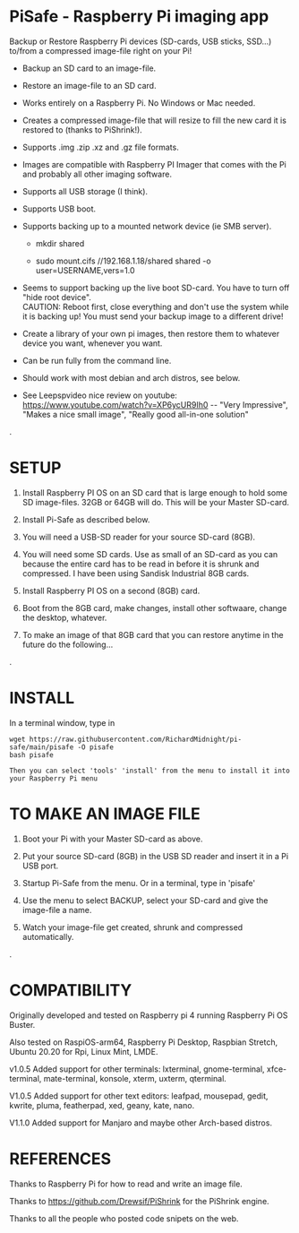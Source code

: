 # PiSafe  -  Raspberry Pi imaging app

Backup or Restore Raspberry Pi devices (SD-cards, USB sticks, SSD...) to/from a compressed image-file right on your Pi!

 - Backup an SD card to an image-file.

 - Restore an image-file to an SD card.

 - Works entirely on a Raspberry Pi.  No Windows or Mac needed. 
 
 - Creates a compressed image-file that will resize to fill the new card it is restored to (thanks to PiShrink!).
 
 - Supports .img .zip .xz and .gz file formats.

 - Images are compatible with Raspberry PI Imager that comes with the Pi and probably all other imaging software.
 
 - Supports all USB storage (I think).
 
 - Supports USB boot. 
 
 - Supports backing up to a mounted network device (ie SMB server). 
   
    - mkdir shared
   
    - sudo mount.cifs //192.168.1.18/shared shared -o user=USERNAME,vers=1.0
 
 - Seems to support backing up the live boot SD-card.  You have to turn off "hide root device".  
    CAUTION: Reboot first, close everything and don't use the system while it is backing up!  You must send your backup image to a different drive!

 - Create a library of your own pi images, then restore them to whatever device you want, whenever you want.  
 
 - Can be run fully from the command line.

 - Should work with most debian and arch distros, see below.   

 - See Leepspvideo nice review on youtube:  https://www.youtube.com/watch?v=XP6ycUR9Ih0  -- "Very Impressive", "Makes a nice small image", "Really good all-in-one solution"
   
 
 .
 
# SETUP
 
   1) Install Raspberry PI OS on an SD card that is large enough to hold some SD image-files.  32GB or 64GB will do.  This will be your Master SD-card.
   
   2) Install Pi-Safe as described below.
   
   3) You will need a USB-SD reader for your source SD-card (8GB).
   
   4) You will need some SD cards.  Use as small of an SD-card as you can because the entire card has to be read in before it is shrunk and compressed.  I have been using Sandisk Industrial 8GB cards.

   5) Install Raspberry PI OS on a second (8GB) card.

   6) Boot from the 8GB card, make changes, install other softwaare, change the desktop, whatever.

   7) To make an image of that 8GB card that you can restore anytime in the future do the following...
   
.   

# INSTALL

In a terminal window, type in

      
    wget https://raw.githubusercontent.com/RichardMidnight/pi-safe/main/pisafe -O pisafe
    bash pisafe
    
    Then you can select 'tools' 'install' from the menu to install it into your Raspberry Pi menu
   
  
  
# TO MAKE AN IMAGE FILE  
   
   1) Boot your Pi with your Master SD-card as above.
   
   2) Put your source SD-card (8GB) in the USB SD reader and insert it in a Pi USB port.
   
   3) Startup Pi-Safe from the menu.  Or in a terminal, type in 'pisafe'
        
   4) Use the menu to select BACKUP, select your SD-card and give the image-file a name.
   
   5) Watch your image-file get created, shrunk and compressed automatically.
    
 .
 
   
   
# COMPATIBILITY   
Originally developed and tested on Raspberry pi 4 running Raspberry Pi OS Buster.

Also tested on RaspiOS-arm64, Raspberry Pi Desktop, Raspbian Stretch, Ubuntu 20.20 for Rpi, Linux Mint, LMDE.

v1.0.5 Added support for other terminals: lxterminal, gnome-terminal, xfce-terminal, mate-terminal, konsole, xterm, uxterm, qterminal.

V1.0.5 Added support for other text editors: leafpad, mousepad, gedit, kwrite, pluma, featherpad, xed, geany, kate, nano.

V1.1.0 Added support for Manjaro and maybe other Arch-based distros.
 
   
   
 # REFERENCES
 
Thanks to Raspberry Pi for how to read and write an image file.

Thanks to https://github.com/Drewsif/PiShrink for the PiShrink engine.

Thanks to all the people who posted code snipets on the web.

    
